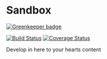 # Sandbox

[![Greenkeeper badge](https://badges.greenkeeper.io/devotox/sandbox.svg)](https://greenkeeper.io/)

[![Build Status](https://travis-ci.org/devotox/sandbox.svg?branch=master)](https://travis-ci.org/devotox/sandbox)
[![Coverage Status](https://coveralls.io/repos/github/devotox/sandbox/badge.svg)](https://coveralls.io/github/devotox/sandbox)

Develop in here to your hearts content
